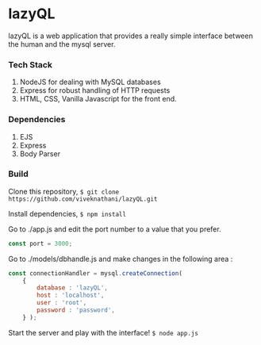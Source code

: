 # lazyQL

lazyQL is a web application that provides a really simple interface between the human and the mysql server. 

### Tech Stack 

1. NodeJS for dealing with MySQL databases
2. Express for robust handling of HTTP requests
3. HTML, CSS, Vanilla Javascript for the front end.

### Dependencies

1. EJS
2. Express
3. Body Parser

### Build

Clone this repository, 
`$ git clone https://github.com/viveknathani/lazyQL.git`

Install dependencies, 
`$ npm install`

Go to ./app.js and edit the port number to a value that you prefer.
```javascript
const port = 3000; 
``` 

Go to ./models/dbhandle.js and make changes in the following area :
```javascript
const connectionHandler = mysql.createConnection( 
    {
        database : 'lazyQL',
        host : 'localhost',
        user : 'root',
        password : 'password',
    } );
``` 

Start the server and play with the interface!
`$ node app.js`





